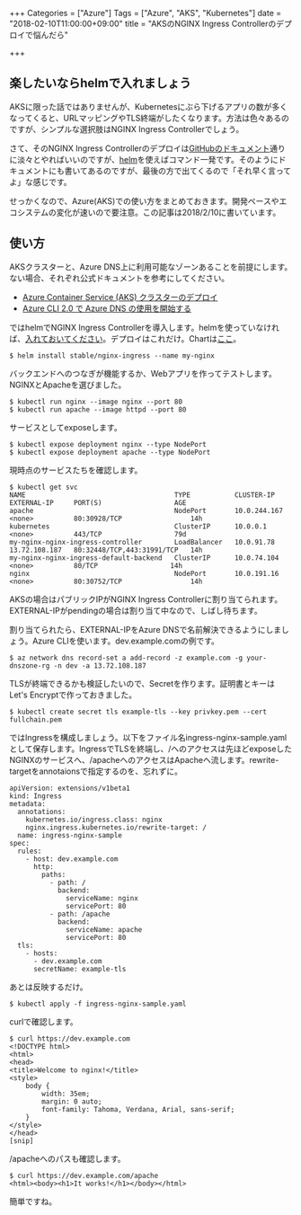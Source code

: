 +++
Categories = ["Azure"]
Tags = ["Azure", "AKS", "Kubernetes"]
date = "2018-02-10T11:00:00+09:00"
title = "AKSのNGINX Ingress Controllerのデプロイで悩んだら"

+++

## 楽したいならhelmで入れましょう
AKSに限った話ではありませんが、Kubernetesにぶら下げるアプリの数が多くなってくると、URLマッピングやTLS終端がしたくなります。方法は色々あるのですが、シンプルな選択肢はNGINX Ingress Controllerでしょう。

さて、そのNGINX Ingress Controllerのデプロイは[GitHubのドキュメント](https://github.com/kubernetes/ingress-nginx/blob/master/deploy/README.md)通りに淡々とやればいいのですが、[helm](https://github.com/kubernetes/helm)を使えばコマンド一発です。そのようにドキュメントにも書いてあるのですが、最後の方で出てくるので「それ早く言ってよ」な感じです。

せっかくなので、Azure(AKS)での使い方をまとめておきます。開発ペースやエコシステムの変化が速いので要注意。この記事は2018/2/10に書いています。

## 使い方
AKSクラスターと、Azure DNS上に利用可能なゾーンあることを前提にします。ない場合、それぞれ公式ドキュメントを参考にしてください。

* [Azure Container Service (AKS) クラスターのデプロイ](https://docs.microsoft.com/ja-jp/azure/aks/kubernetes-walkthrough)
* [Azure CLI 2.0 で Azure DNS の使用を開始する](https://docs.microsoft.com/ja-jp/azure/dns/dns-getstarted-cli)

ではhelmでNGINX Ingress Controllerを導入します。helmを使っていなければ、[入れておいてください](https://github.com/kubernetes/helm#install)。デプロイはこれだけ。Chartは[ここ](https://github.com/kubernetes/charts/tree/master/stable/nginx-ingress)。
```
$ helm install stable/nginx-ingress --name my-nginx
```

バックエンドへのつなぎが機能するか、Webアプリを作ってテストします。NGINXとApacheを選びました。
```
$ kubectl run nginx --image nginx --port 80
$ kubectl run apache --image httpd --port 80
```

サービスとしてexposeします。
```
$ kubectl expose deployment nginx --type NodePort
$ kubectl expose deployment apache --type NodePort
```

現時点のサービスたちを確認します。
```
$ kubectl get svc
NAME                                     TYPE           CLUSTER-IP     EXTERNAL-IP     PORT(S)                  AGE
apache                                   NodePort       10.0.244.167   <none>          80:30928/TCP                 14h
kubernetes                               ClusterIP      10.0.0.1       <none>          443/TCP                  79d
my-nginx-nginx-ingress-controller        LoadBalancer   10.0.91.78     13.72.108.187   80:32448/TCP,443:31991/TCP   14h
my-nginx-nginx-ingress-default-backend   ClusterIP      10.0.74.104    <none>          80/TCP                  14h
nginx                                    NodePort       10.0.191.16    <none>          80:30752/TCP                 14h
```

AKSの場合はパブリックIPがNGINX Ingress Controllerに割り当てられます。EXTERNAL-IPがpendingの場合は割り当て中なので、しばし待ちます。

割り当てられたら、EXTERNAL-IPをAzure DNSで名前解決できるようにしましょう。Azure CLIを使います。dev.example.comの例です。
```
$ az network dns record-set a add-record -z example.com -g your-dnszone-rg -n dev -a 13.72.108.187
```

TLSが終端できるかも検証したいので、Secretを作ります。証明書とキーはLet's Encryptで作っておきました。
```
$ kubectl create secret tls example-tls --key privkey.pem --cert fullchain.pem
```

ではIngressを構成しましょう。以下をファイル名ingress-nginx-sample.yamlとして保存します。IngressでTLSを終端し、/へのアクセスは先ほどexposeしたNGINXのサービスへ、/apacheへのアクセスはApacheへ流します。rewrite-targetをannotaionsで指定するのを、忘れずに。
```
apiVersion: extensions/v1beta1
kind: Ingress
metadata:
  annotations:
    kubernetes.io/ingress.class: nginx
    nginx.ingress.kubernetes.io/rewrite-target: /
  name: ingress-nginx-sample
spec:
  rules:
    - host: dev.example.com
      http:
        paths:
          - path: /
            backend:
              serviceName: nginx
              servicePort: 80
          - path: /apache
            backend:
              serviceName: apache
              servicePort: 80
  tls:
    - hosts:
      - dev.example.com
      secretName: example-tls
```

あとは反映するだけ。
```
$ kubectl apply -f ingress-nginx-sample.yaml
```

curlで確認します。
```
$ curl https://dev.example.com
<!DOCTYPE html>
<html>
<head>
<title>Welcome to nginx!</title>
<style>
    body {
        width: 35em;
        margin: 0 auto;
        font-family: Tahoma, Verdana, Arial, sans-serif;
    }
</style>
</head>
[snip]
```

/apacheへのパスも確認します。
```
$ curl https://dev.example.com/apache
<html><body><h1>It works!</h1></body></html>
```

簡単ですね。
